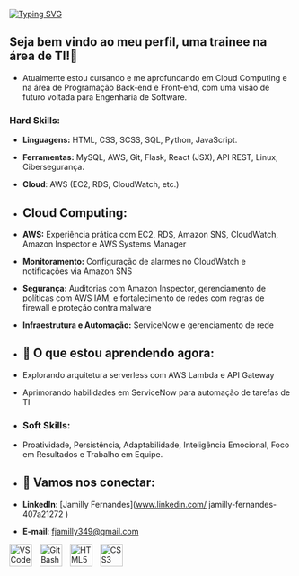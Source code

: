[![Typing SVG](https://readme-typing-svg.herokuapp.com/?color=08a308&size=35&center=true&vCenter=true&width=1000&lines=Olá,+me+chamo+Jamilly.+Bem-vindo+ao+meu+perfil!+:%29)](https://git.io/typing-svg)

## Seja bem vindo ao meu perfil, uma trainee na área de TI!👋
- Atualmente estou cursando e me aprofundando em Cloud Computing e na área de Programação Back-end e Front-end, com uma visão de futuro voltada para Engenharia de Software.

### Hard Skills:
- **Linguagens:** HTML, CSS, SCSS, SQL, Python, JavaScript.
- **Ferramentas:** MySQL, AWS, Git, Flask, React (JSX), API REST, Linux, Cibersegurança.
-  **Cloud**: AWS (EC2, RDS, CloudWatch, etc.)
- ## Cloud Computing:
- **AWS:** Experiência prática com EC2, RDS, Amazon SNS, CloudWatch, Amazon Inspector e AWS Systems Manager
- **Monitoramento:** Configuração de alarmes no CloudWatch e notificações via Amazon SNS
- **Segurança:** Auditorias com Amazon Inspector, gerenciamento de políticas com AWS IAM, e fortalecimento de redes com regras de firewall e proteção contra malware
- **Infraestrutura e Automação:** ServiceNow e gerenciamento de rede

- ## 🚀 O que estou aprendendo agora:
- Explorando arquitetura serverless com AWS Lambda e API Gateway
- Aprimorando habilidades em ServiceNow para automação de tarefas de TI

- ### Soft Skills:
- Proatividade, Persistência, Adaptabilidade, Inteligência Emocional, Foco em Resultados e Trabalho em Equipe.

- ## 🤝 Vamos nos conectar:
- **LinkedIn**: [Jamilly Fernandes](www.linkedin.com/
jamilly-fernandes-407a21272
)
- **E-mail**: [fjamilly349@gmail.com](mailto:fjamilly349@.com)

<!-- Ícones em linha com espaçamento -->
<p align="left">
  <img src="https://cdn.jsdelivr.net/gh/devicons/devicon/icons/vscode/vscode-original.svg" alt="VS Code" width="40" height="40" style="margin-right: 10px;"/>
  <img src="https://git-scm.com/images/logos/downloads/Git-Icon-1788C.svg" alt="Git Bash" width="40" height="40" style="margin-right: 10px;"/>
  <img src="https://cdn.jsdelivr.net/gh/devicons/devicon/icons/html5/html5-original.svg" alt="HTML5" width="40" height="40" style="margin-right: 10px;"/>
  <img src="https://cdn.jsdelivr.net/gh/devicons/devicon/icons/css3/css3-original.svg" alt="CSS3" width="40" height="40"/>
</p>




